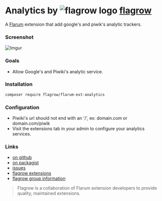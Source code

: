 # Analytics by ![flagrow logo](https://avatars0.githubusercontent.com/u/16413865?v=3&s=15) [flagrow](https://discuss.flarum.org/d/1832-flagrow-extension-developer-group)


A [Flarum](http://flarum.org) extension that add google's and  piwik's analytic trackers.

### Screenshot

![Imgur](http://i.imgur.com/IaYh5HO.jpg)

### Goals

- Allow Google's and Piwiki's analytic service.


### Installation

```bash
composer require flagrow/flarum-ext-analytics
```

### Configuration

- Piwiki's url should not end with an '/', ex: domain.com or domain.com/piwik
- Visit the extensions tab in your admin to configure your analytics services.

### Links

- [on github](https://github.com/flagrow/flarum-ext-analytics)
- [on packagist](http://packagist.com/packages/flagrow/flarum-ext-analytics)
- [issues](https://github.com/flagrow/flarum-ext-analytics/issues)
- [flagrow extensions](https://github.com/flagrow?utf8=%E2%9C%93&query=flarum-ext-)
- [flagrow group information](http://flagrow.github.io/)

> Flagrow is a collaboration of Flarum extension developers to provide quality, maintained extensions.
